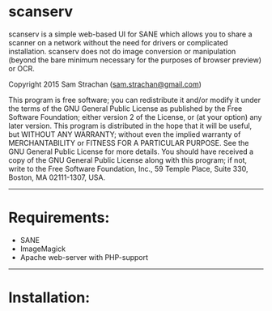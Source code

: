 scanserv
========

scanserv is a simple web-based UI for SANE which allows you to share a scanner
on a network without the need for drivers or complicated installation. scanserv
does not do image conversion or manipulation (beyond the bare minimum necessary
for the purposes of browser preview) or OCR.

Copyright 2015	Sam Strachan (sam.strachan@gmail.com)

This program is free software; you can redistribute it and/or modify it under
the terms of the GNU General Public License as published by the Free Software
Foundation; either version 2 of the License, or (at your option) any later
version.
This program is distributed in the hope that it will be useful, but
WITHOUT ANY WARRANTY; without even the implied warranty of MERCHANTABILITY or
FITNESS FOR A PARTICULAR PURPOSE. See the GNU General Public License for more
details.
You should have received a copy of the GNU General Public License along
with this program; if not, write to the Free Software Foundation, Inc., 59
Temple Place, Suite 330, Boston, MA 02111-1307, USA.


------------------------------------------------------------------------

Requirements:
=============
* SANE
* ImageMagick
* Apache web-server with PHP-support

------------------------------------------------------------------------

Installation:
=============



